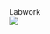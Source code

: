 <div><Task>Labwork<Task/><div/>
<img src = "https://cdn.discordapp.com/attachments/1022096434713071667/1055898950852432002/image.png">
